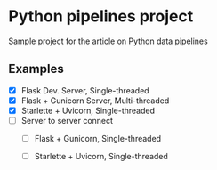 # Python pipelines project

Sample project for the article on Python data pipelines

## Examples

- [x] Flask Dev. Server, Single-threaded
- [x] Flask + Gunicorn Server, Multi-threaded
- [x] Starlette + Uvicorn, Single-threaded
- [ ] Server to server connect
    - [ ] Flask + Gunicorn, Single-threaded
    - [ ] Starlette + Uvicorn, Single-threaded

